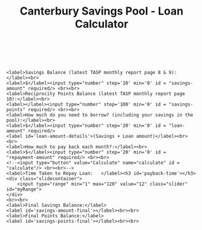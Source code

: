 <html lang="en">
<head>
  <meta charset="utf-8">

  <title>Canterbury Savings Pool - Loan Calculator</title>

  <link rel="stylesheet" type="text/css" href="stylesheet.css" media="screen" />
</head>

<body>
<header><h1>Canterbury Savings Pool - Loan Calculator</h1></header>
  <br>
  <br>
  <section>
<!--   <form>
<input type="range" name="foo" min="0" max="100">
<output for="foo" onforminput="value = foo.valueAsNumber;"></output>
	</form> -->
<!--   	<div class="slidecontainerdb">
		<input type="range" min="1" max="10000" value="1000" class="sliderdb" id="savings-amount-slider">
	</div> -->
	
    <label>Savings Balance (latest TASP monthly report page 8 & 9):</label><br>
    <label>$</label><input type="number" step='20' min='0' id = "savings-amount" required/> <br><br>
    <label>Reciprocity Points Balance (latest TASP monthly report page 10):</label><br>
    <label></label><input type="number" step='100' min='0' id = "savings-points" required/> <br><br>
    <label>How much do you need to borrow? (including your savings in the pool):</label><br>
    <label>$</label><input type="number" step='20' min='0' id = "loan-amount" required/>
	<label id='loan-amount-details'>(Savings + Loan amount)</label><br><br>
    <label>How much to pay back each month?:</label><br>
    <label>$</label><input type="number" step='20' min='0' id = "repayment-amount" required/> <br><br>
    <!--<input type="button" value="Calculate" name="calculate" id = "calculate"/> <br><br>-->
    <label>Time Taken to Repay Loan:   </label><h3 id='payback-time'></h3>
	<div class="slidecontainer">
		<input type="range" min="1" max="120" value="12" class="slider" id="myRange">
	</div>
	<br><br>
	<label>Final Savings Balance:</label>
	<label id='savings-amount-final'></label><br><br>
	<label>Final Points Balance:</label>
	<label id='savings-points-final'></label><br><br>
  </section>
  <script src="script.js"></script>
</body>
</html>
